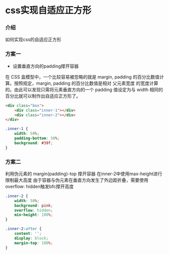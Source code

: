 # css实现自适应正方形

### 介绍

如何实现css的自适应正方形

### 方案一

- 设置垂直方向的padding撑开容器

在 CSS 盒模型中，一个比较容易被忽略的就是 margin, padding 的百分比数值计算。按照规定，margin, padding 的百分比数值是相对 父元素宽度 的宽度计算的。由此可以发现只需将元素垂直方向的一个 padding 值设定为与 width 相同的百分比就可以制作出自适应正方形了。

```html
<div class="box">
    <div class="inner-1"></div>
    <div class="inner-2"></div>
</div>
```

```css
.inner-1 {
    width: 50%;
    padding-bottom: 50%;
    background: #39f;
}
```

### 方案二

利用伪元素的 margin(padding)-top 撑开容器
在inner-2中使用max-height进行限制最大高度
由于容器与伪元素在垂直方向发生了外边距折叠，需要使用overflow: hidden触发bfc撑开高度

```css
.inner-2 {
    width: 50%;
    background: pink;
    overflow: hidden;
    min-height: 100%;
}

.inner-2:after {
    content: '';
    display: block;
    margin-top: 100%;
}
```
